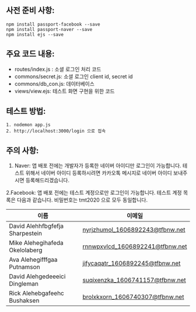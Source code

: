 

## 사전 준비 사항:

```
npm install passport-facebook --save
npm install passport-naver --save
npm install ejs --save
```

## 주요 코드 내용:
  - routes/index.js : 소셜 로그인 처리 코드
  - commons/secret.js: 소셜 로그인 client id, secret id
  - commons/db_con.js: 데이터베이스 
  - views/view.ejs: 테스트 화면 구현을 위한 코드
  
## 테스트 방법:

```
1. nodemon app.js 
2. http://localhost:3000/login 으로 접속
````

## 주의 사항:
  1. Naver: 앱 배포 전에는 개발자가 등록한 네이버 아이디만 로그인이 가능합니다. 테스트 위해서 네이버 아이디 등록하시려면 
  카카오톡 메시지로 네이버 아이디 보내주시면 등록해드리겠습니다.
  
  2.Facebook: 앱 배포 전에는 테스트 계정으로만 로그인이 가능합니다. 
  테스트 계정 목록은 다음과 같습니다.
  비밀번호는 tmt2020 으로 모두 동일합니다.
  
|이름|이메일|
|------|------|
|David Alehhfbgfefja Sharpestein|nyrjzhumol_1606892243@tfbnw.net|
|Mike Alehegihafeda Okelolaberg|rnnwpxvlcd_1606892241@tfbnw.net|
|Ava Alehegifffgaa Putnamson|jifycaqatr_1606892245@tfbnw.net|
|David Alehgedeeeici Dingleman|suqixenzka_1606741157@tfbnw.net|
|	Rick Alehebgafeehc Bushaksen|brolxkxorn_1606740307@tfbnw.net|


